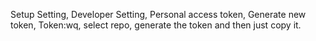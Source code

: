 Setup
	Setting, Developer Setting, Personal access token, Generate new token, Token:wq,
	select repo, generate the token and then just copy it.
